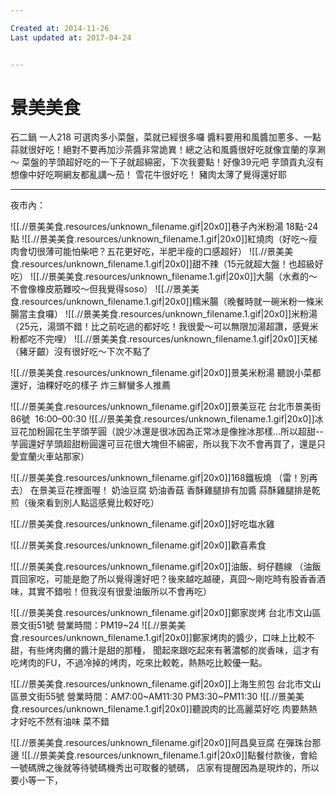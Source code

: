 ```yaml
---

Created at: 2014-11-26
Last updated at: 2017-04-24


---
```


# 景美美食


石二鍋
一人218
可選肉多小菜盤，菜就已經很多囉
醬料要用和風醬加蔥多、一點蒜就很好吃！絕對不要再加沙茶醬非常詭異！總之沾和風醬很好吃就像宜蘭的享涮～
菜盤的芋頭超好吃的一下子就超綿密，下次我要點！好像39元吧
芋頭貢丸沒有想像中好吃啊網友都亂講～茄！
雪花牛很好吃！
豬肉太薄了覺得還好耶

* * *

夜市內：

![[.//景美美食.resources/unknown_filename.gif\|20x0]]巷子內米粉湯
18點-24點
![[.//景美美食.resources/unknown_filename.1.gif\|20x0]]紅燒肉（好吃～瘦肉會切很薄可能怕柴吧？五花更好吃，半肥半瘦的口感超好）
![[.//景美美食.resources/unknown_filename.1.gif\|20x0]]甜不辣（15元就超大盤！也超級好吃）
![[.//景美美食.resources/unknown_filename.1.gif\|20x0]]大腸（水煮的～不會像橡皮筋難咬～但我覺得soso）
![[.//景美美食.resources/unknown_filename.1.gif\|20x0]]糯米腸（晚餐時就一碗米粉一條米腸當主食囉）
![[.//景美美食.resources/unknown_filename.1.gif\|20x0]]米粉湯（25元，湯頭不錯！比之前吃過的都好吃！我很愛～可以無限加湯超讚，感覺米粉都吃不完哩）
![[.//景美美食.resources/unknown_filename.1.gif\|20x0]]天梯（豬牙齦）沒有很好吃～下次不點了

![[.//景美美食.resources/unknown_filename.gif\|20x0]]景美米粉湯
聽說小菜都還好，油粿好吃的樣子
炸三鮮蠻多人推薦

![[.//景美美食.resources/unknown_filename.gif\|20x0]]景美豆花
台北市景美街86號
 16:00–00:30
![[.//景美美食.resources/unknown_filename.1.gif\|20x0]]冰豆花加粉圓花生芋頭芋圓（說少冰還是很冰因為正常冰是像挫冰那樣...所以超甜--芋圓還好芋頭超甜粉圓還可豆花很大塊但不綿密，所以我下次不會再買了，還是只愛宜蘭火車站那家）

![[.//景美美食.resources/unknown_filename.gif\|20x0]]168鐵板燒
（雷！別再去）
在景美豆花裡面喔！
奶油豆腐
奶油香菇
香酥雞腿排有加醬
蒜酥雞腿排是乾煎（後來看到別人點這感覺比較好吃）

![[.//景美美食.resources/unknown_filename.gif\|20x0]]好吃塩水雞

![[.//景美美食.resources/unknown_filename.gif\|20x0]]歡喜素食

![[.//景美美食.resources/unknown_filename.gif\|20x0]]油飯、蚵仔麵線
（油飯買回家吃，可能是飽了所以覺得還好吧？後來越吃越硬，真囧～剛吃時有股香香酒味，其實不錯啦！但我沒有很愛油飯所以不會再吃）

![[.//景美美食.resources/unknown_filename.gif\|20x0]]鄭家炭烤
台北市文山區景文街51號
營業時間：PM19~24
![[.//景美美食.resources/unknown_filename.1.gif\|20x0]]鄭家烤肉的醬少，口味上比較不甜，有些烤肉攤的醬汁是甜的那種，
聞起來跟吃起來有著濃郁的炭香味，這才有吃烤肉的FU，不過冷掉的烤肉，吃來比較乾，熱熱吃比較優一點。

![[.//景美美食.resources/unknown_filename.gif\|20x0]]上海生煎包
台北市文山區景文街55號
營業時間：AM7:00~AM11:30 PM3:30~PM11:30
![[.//景美美食.resources/unknown_filename.1.gif\|20x0]]聽說肉的比高麗菜好吃
肉要熱熱才好吃不然有油味
菜不錯

![[.//景美美食.resources/unknown_filename.gif\|20x0]]阿昌臭豆腐
在彈珠台那邊
![[.//景美美食.resources/unknown_filename.1.gif\|20x0]]點餐付款後，會給一號碼牌之後就等待號碼機秀出可取餐的號碼，
店家有提醒因為是現炸的，所以要小等一下，

